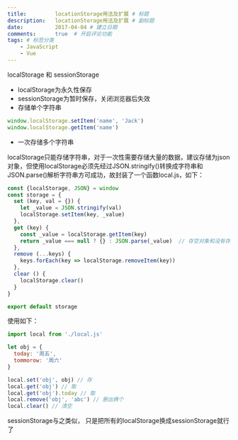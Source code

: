 ```yaml
---
title:         locationStorage用法及扩展 # 标题
description:   locationStorage用法及扩展 # 副标题
date:          2017-04-04 # 建立日期
comments:      true  # 开启评论功能
tags: # 标签分类
    - JavaScript
    - Vue
---
```



localStorage 和 sessionStorage

* localStorage为永久性保存
* sessionStorage为暂时保存，关闭浏览器后失效
* 存储单个字符串

```js
window.localStorage.setItem('name', 'Jack')
window.localStorage.getItem('name')
```

* 一次存储多个字符串

localStorage只能存储字符串，对于一次性需要存储大量的数据，建议存储为json对象，但使用localStorage必须先经过JSON.stringify()转换成字符串和JSON.parse()解析字符串方可成功，故封装了一个函数local.js，如下：

```js
const {localStorage, JSON} = window
const storage = {
  set (key, val = {}) {
    let _value = JSON.stringify(val)
    localStorage.setItem(key, _value)
  },
  get (key) {
    const _value = localStorage.getItem(key)
    return _value === null ? {} : JSON.parse(_value)  // 存空对象和没有存都返回空对象
  },
  remove (...keys) {
    keys.forEach(key => localStorage.removeItem(key))
  },
  clear () {
    localStorage.clear()
  }
}

export default storage
```

使用如下：

```js
import local from './local.js'

let obj = {  
  today: '周五',
  tommorow: '周六'
}

local.set('obj', obj) // 存
local.get('obj') // 取
local.get('obj').today // 取
local.remove('obj', 'abc') // 删出俩个
local.clear() // 清空
```

sessionStorage与之类似， 只是把所有的localStorage换成sessionStorage就行了
